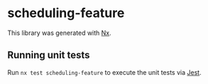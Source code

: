 # scheduling-feature

This library was generated with [Nx](https://nx.dev).

## Running unit tests

Run `nx test scheduling-feature` to execute the unit tests via [Jest](https://jestjs.io).
